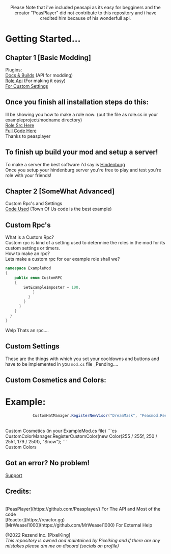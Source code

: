 <p align="center">Please Note that i've included peasapi as its easy for begginers and the creator "PeasPlayer" did not contribute to this repository and i have credited him because of his wonderfull api.</p>

# Getting Started...
## Chapter 1 \[Basic Modding]
Plugins:
<br>
[Docs & Builds](https://docs.reactor.gg) (API for modding) 
<br>
[Role Api](https://docs.peasplayer.tk/among-us-lessons/) (For making it easy) 
<br>
[For Custom Settings](https://github.com/DorCoMaNdO/Reactor-Essentials)
## Once you finish all installation steps do this:
Ill be showing you how to make a role now:
(put the file as role.cs in your exampleproject/modname directory)
<br>
[Role Src Here](https://github.com/PixelDev990/Among-Us-Modding/blob/main/AU-Modding%20Src/Roles/ExampleImposter.cs)
<br>
[Full Code Here](https://github.com/Peasplayer/ExampleAmongUsMod/blob/master/ExampleMod/)
<br>
Thanks to peasplayer 

## To finish up build your mod and setup a server!

To make a server the best software i'd say is [Hindenburg](https://github.com/SkeldJS/Hindenburg)
<br>
Once you setup your hindenburg server you're free to play and test you're role with your friends!

## Chapter 2 \[SomeWhat Advanced]
Custom Rpc's and Settings
<br>
[Code Used](https://github.com/eDonnes124/Town-Of-Us-R/tree/master/source) (Town Of Us code is the best example)

## Custom Rpc's
What is a Custom Rpc?
<br>
Custom rpc is kind of a setting used to determine the roles in the mod for its custom settings or timers.
<br>
How to make an rpc?
<br>
Lets make a custom rpc for our example role shall we?
```cs
namespace ExampleMod
{
    public enum CustomRPC
    {
        SetExampleImposter = 100,    
            }
          } 
        }
      }
    }
  }
}
```
Welp Thats an rpc....
## Custom Settings
These are the things with which you set your cooldowns and buttons and have to be implemented in you `mod.cs` file
_Pending....
    
## Custom Cosmetics and Colors:
# Example:
```cs
            CustomHatManager.RegisterNewVisor("DreamMask", "Peasmod.Resources.Hats.DreamMask.png", new Vector2(0f, 0.2f));
```
<br>
Custom Cosmetics (in your ExampleMod.cs file)
```cs
            CustomColorManager.RegisterCustomColor(new Color(255 / 255f, 250 / 255f, 179 / 250f), "Snow");
```
<br>
Custom Colors


## Got an error? No problem!
[Support](https://reactor.gg)

## Credits:
<br>
[PeasPlayer](https://github.com/Peasplayer/) For The API and Most of the code
<br>
[Reactor](https://reactor.gg)
<br>
[MrWeasel1000](https://github.com/MrWeasel1000) For External Help

@2022 Rezend Inc. [PixelKing]
<br>
*This repository is owned and maintained by Pixelking and if there are any mistakes please dm me on discord (socials on profile)*
